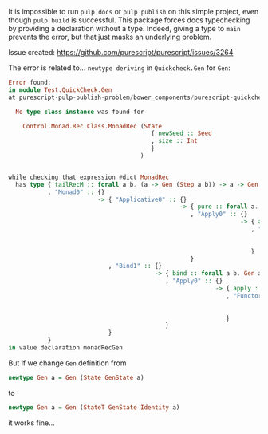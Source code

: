 It is impossible to run `pulp docs` or `pulp publish` on this simple project, even though `pulp build` is successful. This package forces docs typechecking by providing a declaration without a type. Indeed, giving a type to `main` prevents the error, but that just masks an underlying problem.

Issue created: https://github.com/purescript/purescript/issues/3264

The error is related to... `newtype deriving` in `Quickcheck.Gen` for `Gen`:

  ``` purescript
  Error found:
  in module Test.QuickCheck.Gen
  at purescript-pulp-publish-problem/bower_components/purescript-quickcheck/src/Test/QuickCheck/Gen.purs line 75, column 16 - line 75, column 52

    No type class instance was found for

      Control.Monad.Rec.Class.MonadRec (State
                                          { newSeed :: Seed
                                          , size :: Int
                                          }
                                       )


  while checking that expression #dict MonadRec
    has type { tailRecM :: forall a b. (a -> Gen (Step a b)) -> a -> Gen b
             , "Monad0" :: {}
                           -> { "Applicative0" :: {}
                                                  -> { pure :: forall a. a -> Gen a
                                                     , "Apply0" :: {}
                                                                   -> { apply :: forall a b. Gen (a -> b) -> Gen a -> Gen b
                                                                      , "Functor0" :: {}
                                                                                      -> { map :: forall a b. (a -> b) -> Gen a -> Gen b
                                                                                         }
                                                                      }
                                                     }
                              , "Bind1" :: {}
                                           -> { bind :: forall a b. Gen a -> (a -> Gen b) -> Gen b
                                              , "Apply0" :: {}
                                                            -> { apply :: forall a b. Gen (a -> b) -> Gen a -> Gen b
                                                               , "Functor0" :: {}
                                                                               -> { map :: forall a b. (a -> b) -> Gen a -> Gen b
                                                                                  }
                                                               }
                                              }
                              }
             }
  in value declaration monadRecGen
  ```

But if we change `Gen` definition from

  ``` purescript
  newtype Gen a = Gen (State GenState a)
  ```
to

  ``` purescript
  newtype Gen a = Gen (StateT GenState Identity a)
  ```

it works fine...
